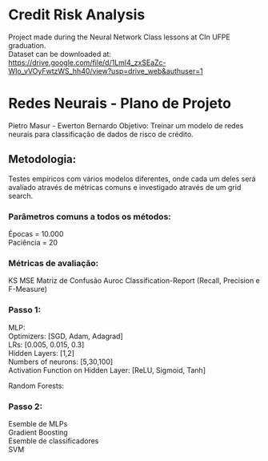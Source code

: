 # Credit Risk Analysis
Project made during the Neural Network Class lessons at CIn UFPE graduation.  
Dataset can be downloaded at: https://drive.google.com/file/d/1Lml4_zxSEaZc-WIo_vVOyFwtzWS_hh40/view?usp=drive_web&authuser=1

# Redes Neurais - Plano de Projeto
Pietro Masur - Ewerton Bernardo
Objetivo: 
Treinar um modelo de redes neurais para classificação de dados de risco de crédito.

## Metodologia:  
Testes empíricos com vários modelos diferentes, onde cada um deles será avaliado através de métricas comuns e investigado através de um grid search.  
  
### Parâmetros comuns a todos os métodos:  
Épocas = 10.000  
Paciência = 20  
### Métricas de avaliação: 
   KS
   MSE
   Matriz de Confusão
   Auroc
   Classification-Report (Recall, Precision e F-Measure)

### Passo 1:
MLP:  
Optimizers: [SGD, Adam, Adagrad]  
LRs: [0.005, 0.015, 0.3]  
Hidden Layers: [1,2]  
Numbers of neurons: [5,30,100]  
Activation Function on Hidden Layer: [ReLU, Sigmoid, Tanh]  
  
Random Forests:
  
### Passo 2:  
Esemble de MLPs  
Gradient Boosting  
Esemble de classificadores  
SVM  
